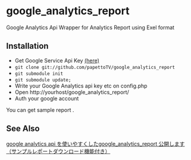 google_analytics_report
=======================

Google Analytics Api Wrapper for Analytics Report using Exel format


Installation
------

 * Get Google Service Api Key [(here)](https://console.developers.google.com/project)
 * ``git clone git://github.com/papettoTV/google_analytics_report``
 * ``git submodule init``
 * ``git submodule update;``
 * Write your Google Analytics api key etc on config.php 
 * Open http://yourhost/google_analytics_report/
 * Auth your google account
 
 You can get sample report .
 

See Also
-------

[google analytics api を使いやすくしたgoogle_analytics_report 公開します（サンプルレポートダウンロード機能付き）](http://blog.playispeace.com/1030/wrap_google_analytics_api/) 
 
 

